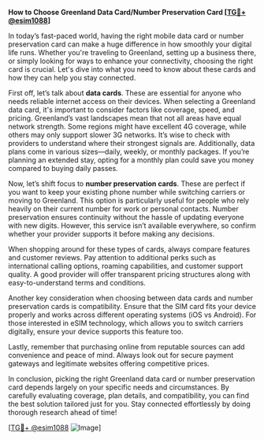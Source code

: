 **How to Choose Greenland Data Card/Number Preservation Card [[TG💪+ @esim1088](https://t.me/s/esim1088)]**

In today’s fast-paced world, having the right mobile data card or number preservation card can make a huge difference in how smoothly your digital life runs. Whether you're traveling to Greenland, setting up a business there, or simply looking for ways to enhance your connectivity, choosing the right card is crucial. Let's dive into what you need to know about these cards and how they can help you stay connected.

First off, let’s talk about **data cards**. These are essential for anyone who needs reliable internet access on their devices. When selecting a Greenland data card, it's important to consider factors like coverage, speed, and pricing. Greenland’s vast landscapes mean that not all areas have equal network strength. Some regions might have excellent 4G coverage, while others may only support slower 3G networks. It’s wise to check with providers to understand where their strongest signals are. Additionally, data plans come in various sizes—daily, weekly, or monthly packages. If you’re planning an extended stay, opting for a monthly plan could save you money compared to buying daily passes.

Now, let’s shift focus to **number preservation cards**. These are perfect if you want to keep your existing phone number while switching carriers or moving to Greenland. This option is particularly useful for people who rely heavily on their current number for work or personal contacts. Number preservation ensures continuity without the hassle of updating everyone with new digits. However, this service isn’t available everywhere, so confirm whether your provider supports it before making any decisions.

When shopping around for these types of cards, always compare features and customer reviews. Pay attention to additional perks such as international calling options, roaming capabilities, and customer support quality. A good provider will offer transparent pricing structures along with easy-to-understand terms and conditions.

Another key consideration when choosing between data cards and number preservation cards is compatibility. Ensure that the SIM card fits your device properly and works across different operating systems (iOS vs Android). For those interested in eSIM technology, which allows you to switch carriers digitally, ensure your device supports this feature too.

Lastly, remember that purchasing online from reputable sources can add convenience and peace of mind. Always look out for secure payment gateways and legitimate websites offering competitive prices.

In conclusion, picking the right Greenland data card or number preservation card depends largely on your specific needs and circumstances. By carefully evaluating coverage, plan details, and compatibility, you can find the best solution tailored just for you. Stay connected effortlessly by doing thorough research ahead of time!

[[TG💪+ @esim1088](https://t.me/s/esim1088) ![Image](https://i.postimg.cc/Y0z9fWf4/image.png)]